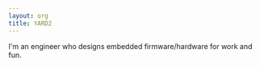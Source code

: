 ```yaml
---
layout: org
title: YARD2
---
```

I'm an engineer who designs embedded firmware/hardware for work and fun.
